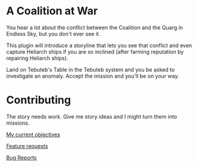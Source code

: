 # A Coalition at War

You hear a lot about the conflict between the Coalition and the Quarg in Endless Sky, but you don't ever see it. 

This plugin will introduce a storyline that lets you see that conflict and even capture Heliarch ships if you are so inclined (after farming reputation by repairing Heliarch ships).

Land on Tebuteb's Table in the Tebuteb system and you be asked to investigate an anomaly. Accept the mission and you'll be on your way.

# Contributing

The story needs work. Give me story ideas and I might turn them into missions.

[My current objectives](https://github.com/mathwhiz1212/A-Coalition-At-War/issues/1)

[Feature requests](https://github.com/mathwhiz1212/A-Coalition-At-War/issues/new?template=feature_request.md)

[Bug Reports](https://github.com/mathwhiz1212/A-Coalition-At-War/issues/new?template=bug_report.md)
